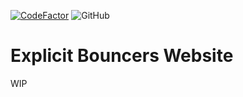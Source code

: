 [![CodeFactor](https://www.codefactor.io/repository/github/kristiandz/ebc-website/badge)](https://www.codefactor.io/repository/github/kristiandz/ebc-website)
![GitHub](https://img.shields.io/github/license/kristiandz/ebc-website)

# Explicit Bouncers Website

WIP
